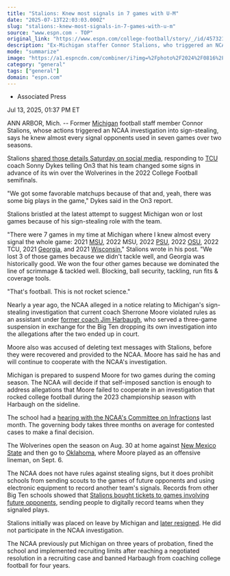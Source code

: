 ```yaml
---
title: "Stalions: Knew most signals in 7 games with U-M"
date: "2025-07-13T22:03:03.000Z"
slug: "stalions:-knew-most-signals-in-7-games-with-u-m"
source: "www.espn.com - TOP"
original_link: "https://www.espn.com/college-football/story/_/id/45732157/ex-michigan-staffer-conor-stalions-says-knew-most-signals-7-games"
description: "Ex-Michigan staffer Connor Stalions, who triggered an NCAA investigation into sign-stealing, says he knew almost every signal in seven games over two seasons."
mode: "summarize"
image: "https://a1.espncdn.com/combiner/i?img=%2Fphoto%2F2024%2F0816%2Fr1374198_1296x729_16%2D9.jpg"
category: "general"
tags: ["general"]
domain: "espn.com"
---
```

<div id="readability-page-1" class="page"><div><div><ul><li><p>Associated Press</p></li></ul><p><span>Jul 13, 2025, 01:37 PM ET</span></p></div><p>ANN ARBOR, Mich. -- Former <a data-clubhouse-guid="ea1660a4-aeb8-b9da-7d9f-fcd70d3a0162" href="https://www.espn.com/college-football/team/_/id/130/michigan-wolverines">Michigan</a> football staff member Connor Stalions, whose actions triggered an NCAA investigation into sign-stealing, says he knew almost every signal opponents used in seven games over two seasons.</p><p>Stalions <a href="https://x.com/cpstalions/status/1943895487007850680?">shared those details Saturday on social media</a>, responding to <a data-clubhouse-guid="f46ccf4d-1031-4373-2a4b-bc8b3ad9ba97" href="https://www.espn.com/college-football/team/_/id/2628/tcu-horned-frogs">TCU</a> coach Sonny Dykes telling On3 that his team changed some signs in advance of its win over the Wolverines in the 2022 College Football semifinals.</p><p>"We got some favorable matchups because of that and, yeah, there was some big plays in the game," Dykes said in the On3 report.</p><p>Stalions bristled at the latest attempt to suggest Michigan won or lost games because of his sign-stealing role with the team.</p><p>"There were 7 games in my time at Michigan where I knew almost every signal the whole game: 2021 <a data-clubhouse-guid="832ac71d-f1e2-6069-3386-0251865c339e" href="https://www.espn.com/college-football/team/_/id/127/michigan-state-spartans">MSU</a>, 2022 MSU, 2022 <a data-clubhouse-guid="899b6845-67a4-16b2-c4a6-2406312be7fc" href="https://www.espn.com/college-football/team/_/id/213/penn-state-nittany-lions">PSU</a>, 2022 <a data-clubhouse-guid="2fc3b71f-8247-22a5-f6da-df3902cbb438" href="https://www.espn.com/college-football/team/_/id/194/ohio-state-buckeyes">OSU</a>, 2022 TCU, 2021 <a data-clubhouse-guid="4351fef8-fe69-53b1-ea57-72684b36ec35" href="https://www.espn.com/college-football/team/_/id/61/georgia-bulldogs">Georgia</a>, and 2021 <a data-clubhouse-guid="79b14620-600c-7c79-3fb4-b62ed2a45ca0" href="https://www.espn.com/college-football/team/_/id/275/wisconsin-badgers">Wisconsin</a>," Stalions wrote in his post. "We lost 3 of those games because we didn't tackle well, and Georgia was historically good. We won the four other games because we dominated the line of scrimmage &amp; tackled well. Blocking, ball security, tackling, run fits &amp; coverage tools.</p><p>"That's football. This is not rocket science."</p><p>Nearly a year ago, the NCAA alleged in a notice relating to Michigan's sign-stealing investigation that current coach Sherrone Moore violated rules as an assistant under <a href="https://www.espn.com/college-football/story/_/id/40764152/ncaa-hands-jim-harbaugh-4-year-show-cause-recruiting-violations">former coach Jim Harbaugh</a>, who served a three-game suspension in exchange for the Big Ten dropping its own investigation into the allegations after the two ended up in court.</p><p>Moore also was accused of deleting text messages with Stalions, before they were recovered and provided to the NCAA. Moore has said he has and will continue to cooperate with the NCAA's investigation.</p><p>Michigan is prepared to suspend Moore for two games during the coming season. The NCAA will decide if that self-imposed sanction is enough to address allegations that Moore failed to cooperate in an investigation that rocked college football during the 2023 championship season with Harbaugh on the sideline.</p><p>The school had a <a href="https://www.espn.com/college-football/story/_/id/45471719/ex-staffer-stalions-hand-ncaa-vs-michigan-hearing-closes">hearing with the NCAA's Committee on Infractions</a> last month. The governing body takes three months on average for contested cases to make a final decision.</p><p>The Wolverines open the season on Aug. 30 at home against <a data-clubhouse-guid="e644e31c-a675-ce91-6e4a-78269c5b718a" href="https://www.espn.com/college-football/team/_/id/166/new-mexico-state-aggies">New Mexico State</a> and then go to <a data-clubhouse-guid="67d60bca-1b6b-8d78-81ae-6889e883bb96" href="https://www.espn.com/college-football/team/_/id/201/oklahoma-sooners">Oklahoma</a>, where Moore played as an offensive lineman, on Sept. 6.</p><p>The NCAA does not have rules against stealing signs, but it does prohibit schools from sending scouts to the games of future opponents and using electronic equipment to record another team's signals. Records from other Big Ten schools showed that <a href="https://www.espn.com/college-football/story/_/id/38736903/michigan-staffer-bought-tickets-non-big-ten-games">Stalions bought tickets to games involving future opponents</a>, sending people to digitally record teams when they signaled plays.</p><p>Stalions initially was placed on leave by Michigan and <a href="https://www.espn.com/college-football/story/_/id/38810531/michigan-football-analyst-connor-stalions-resigns-amid-investigation">later resigned</a>. He did not participate in the NCAA investigation.</p><p>The NCAA previously put Michigan on three years of probation, fined the school and implemented recruiting limits after reaching a negotiated resolution in a recruiting case and banned Harbaugh from coaching college football for four years.</p>
</div></div>